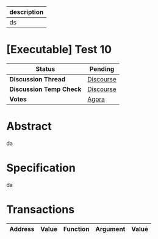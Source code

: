 | description |
| ----------- |
| ds          |

# [Executable] Test 10

  
  | **Status**            | Pending                                                                                                                                      |
  | --------------------- | ------------------------------------------------------------------------------------------------------------------------------------------- |
  | **Discussion Thread** |  [Discourse](https://www.discourse.com)                                                                                              |
  | **Discussion Temp Check** |  [Discourse](https://www.discourse.com)                                                                                              |
  | **Votes**             | [Agora](https://agora.ensdao.org/proposals/188427572157251602619571260868648027633977061127727078965640347637758567016)                                                                                                                                     |
  

# Abstract 
 da

# Specification 
 da

# Transactions 
 | Address | Value | Function | Argument | Value |
| ------- | ----- | -------- | -------- | ----- |